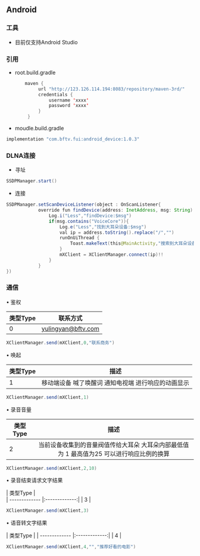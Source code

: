 ## Android

### 工具

* 目前仅支持Android Studio

### 引用

* root.build.gradle

```java
       maven {
            url "http://123.126.114.194:8083/repository/maven-3rd/"
            credentials {
                username 'xxxx'
                password 'xxxx'
            }
        }
 ```

* moudle.build.gradle
```java
implementation "com.bftv.fui:android_device:1.0.3"
```


### DLNA连接

* 寻址
```java
SSDPManager.start()
```

* 连接
```java
SSDPManager.setScanDeviceListener(object : OnScanListener{
            override fun findDevice(address: InetAddress, msg: String) {
                Log.i("Less","findDevice:$msg")
                if(msg.contains("VoiceCore")){
                    Log.e("Less","找到大耳朵设备:$msg")
                    val ip = address.toString().replace("/","")
                    runOnUiThread {
                        Toast.makeText(this@MainActivity,"搜索到大耳朵设备IP:$ip", Toast.LENGTH_SHORT).show()
                    }
                    mXClient = XClientManager.connect(ip)!!
                }
            }
})
```

### 通信

• 鉴权<br>

| 类型Type        | 联系方式           | 
| ------------- |:-------------:| 
| 0     | yulingyan@bftv.com | 

```java
XClientManager.send(mXClient,0,"联系商务")
```


• 唤起<br>

| 类型Type        | 描述           | 
| ------------- |:-------------:| 
| 1     | 移动端设备 喊了唤醒词 通知电视端 进行响应的动画显示 | 
  
```java
XClientManager.send(mXClient,1)
```

• 录音音量<br>

| 类型Type        | 描述           | 
| ------------- |:-------------:| 
| 2     | 当前设备收集到的音量阀值传给大耳朵 大耳朵内部最低值为 1 最高值为25 可以进行响应比例的换算 | 
  
```java
XClientManager.send(mXClient,2,10)
```


• 录音结束请求文字结果<br>

| 类型Type        |            
| ------------- |:-------------:| 
| 3     |  
  
```java
XClientManager.send(mXClient,3)
```

• 语音转文字结果<br>

| 类型Type        | 
| ------------- |:-------------:| 
| 4     | 
  
```java
XClientManager.send(mXClient,4,"","推荐好看的电影")
```

